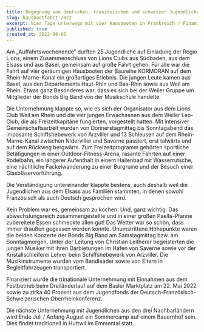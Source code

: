 ```yaml
---
title: Begegnung von deutschen, französischen und schweizer Jugendlichen
slug: hausbootfahrt-2022
excerpt: Vier Tage unterwegs mit vier Hausbooten in Frankreich / Finanzierung durch Regio Lions und die Oberrheinkonferenz
published: true
created_at: 2022-06-05
---
```


Am „Auffahrtswochenende“ durften 25 Jugendliche auf Einladung der Regio Lions, einem Zusammenschluss von Lions Clubs aus Südbaden, aus dem Elsass und aus Basel, gemeinsam auf große Fahrt gehen. Für alle war die Fahrt auf vier geräumigen Hausbooten der Baureihe KORMORAN auf dem Rhein-Marne-Kanal ein großartiges Erlebnis. Die jungen Leute kamen aus Basel, aus den Départements Haut-Rhin und Bas-Rhin sowie aus Weil am Rhein. Etwas ganz Besonderes war, dass es sich bei der Weiler Gruppe um Mitglieder der Bonds Big Band von der Musikschule handelte.

Die Unternehmung klappte so, wie es sich der Organisator aus dem Lions Club Weil am Rhein und die vier jungen Erwachsenen aus dem Weiler Leo-Club, die als Freizeitkapitäne fungierten, vorgestellt hatten. Mit intensiver Gemeinschaftsarbeit wurden von Donnerstagmittag bis Sonntagabend das imposante Schiffshebewerk von Arzviller und 13 Schleusen auf dem Rhein-Marne-Kanal zwischen Niderviller und Saverne passiert, erst talwärts und auf dem Rückweg bergwärts. Zum Freizeitprogramm gehörten sportliche Betätigungen in einer Outdoor-Fitness-Arena, rasante Fahrten auf einer Rodelbahn, ein längerer Aufenthalt in einem Hallenbad mit Wasserrutsche, eine nächtliche Fackelwanderung zu einer Burgruine und der Besuch einer Glasbläservorführung.

Die Verständigung untereinander klappte bestens, auch deshalb weil die Jugendlichen aus dem Elsass aus Familien stammten, in denen sowohl Französisch als auch Deutsch gesprochen wird.

Kein Problem war es, gemeinsam zu kochen. Und, ganz wichtig: Das abwechslungsreich zusammengestellte und in einer großen Paella-Pfanne zubereitete Essen schmeckte allen gut! Das Wetter war so schön, dass immer draußen gegessen werden konnte.
Unumstrittene Höhepunkte waren die beiden Konzerte der Bonds Big Band am Samstagmittag bzw. am Sonntagmorgen. Unter der Leitung von Christian Leitherer begeisterten die jungen Musiker mit ihren Darbietungen im Hafen von Saverne sowie vor der Kristallschleiferei Lehrer beim Schiffshebewerk von Arzviller. Die Musikinstrumente wurden vom Bandleader sowie von Eltern in Begleitfahrzeugen transportiert.

Finanziert wurde die trinationale Unternehmung mit Einnahmen aus dem Festbetrieb beim Dreiländerlauf auf dem Basler Marktplatz am 22. Mai 2022 sowie zu zirka 40 Prozent aus dem Jugendfonds der Deutsch-Französisch-Schweizerischen Oberrheinkonferenz.

Die nächste Unternehmung mit Jugendlichen aus den drei Nachbarländern wird Ende Juli / Anfang August ein Sommercamp auf einem Bauernhof sein. Dies findet traditionell in Huttwil im Emmental statt.
